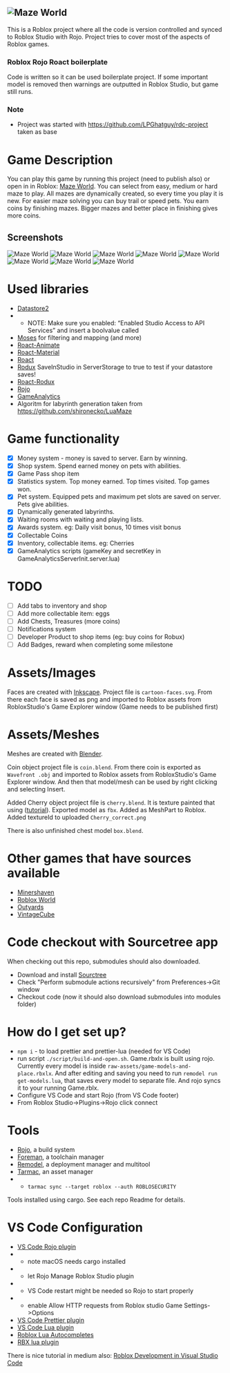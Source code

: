 ## ![Maze World](https://github.com/MayGo/maze-world/raw/master/assets/logo.png 'Maze World')

This is a Roblox project where all the code is version controlled and synced to Roblox Studio with Rojo.
Project tries to cover most of the aspects of Roblox games.

### Roblox Rojo Roact boilerplate

Code is written so it can be used boilerplate project. If some important model is removed then warnings are outputted in Roblox Studio, but game still runs.

### Note

-   Project was started with https://github.com/LPGhatguy/rdc-project taken as base

# Game Description

You can play this game by running this project (need to publish also) or open in in Roblox: [Maze World](https://www.roblox.com/games/3376915546/Maze-World-Dynamic).
You can select from easy, medium or hard maze to play. All mazes are dynamically created, so every time you play it is new. For easier maze solving you can buy trail or speed pets. You earn coins by finishing mazes. Bigger mazes and better place in finishing gives more coins.

## Screenshots

![Maze World](https://github.com/MayGo/maze-world/raw/master/screenshots/maze-world-1.png 'Maze World')
![Maze World](https://github.com/MayGo/maze-world/raw/master/screenshots/maze-world-2.png 'Maze World')
![Maze World](https://github.com/MayGo/maze-world/raw/master/screenshots/maze-world-3.png 'Maze World')
![Maze World](https://github.com/MayGo/maze-world/raw/master/screenshots/maze-world-4.png 'Maze World')
![Maze World](https://github.com/MayGo/maze-world/raw/master/screenshots/maze-world-5.png 'Maze World')
![Maze World](https://github.com/MayGo/maze-world/raw/master/screenshots/maze-world-6.png 'Maze World')
![Maze World](https://github.com/MayGo/maze-world/raw/master/screenshots/maze-world-7.png 'Maze World')
![Maze World](https://github.com/MayGo/maze-world/raw/master/screenshots/maze-world-8.png 'Maze World')

# Used libraries

-   [Datastore2](https://github.com/Kampfkarren/Roblox/)
-   -   NOTE: Make sure you enabled: “Enabled Studio Access to API Services” and insert a boolvalue called
-   [Moses](https://github.com/Yonaba/Moses/blob/master/doc/tutorial.md) for filtering and mapping (and more)
-   [Roact-Animate](https://github.com/AmaranthineCodices/roact-animate)
-   [Roact-Material](https://github.com/MayGo/roact-material)
-   [Roact](https://github.com/Roblox/roact)
-   [Rodux](https://github.com/Roblox/rodux)
    SaveInStudio in ServerStorage to true to test if your datastore saves!
-   [Roact-Rodux](https://github.com/Roblox/roact-rodux.git)
-   [Rojo](https://github.com/rojo-rbx/rojo)
-   [GameAnalytics](https://gameanalytics.com/docs/item/roblox-sdk)
-   Algoritm for labyrinth generation taken from https://github.com/shironecko/LuaMaze

# Game functionality

-   [x] Money system - money is saved to server. Earn by winning.
-   [x] Shop system. Spend earned money on pets with abilities.
-   [x] Game Pass shop item
-   [x] Statistics system. Top money earned. Top times visited. Top games won.
-   [x] Pet system. Equipped pets and maximum pet slots are saved on server. Pets give abilities.
-   [x] Dynamically generated labyrinths.
-   [x] Waiting rooms with waiting and playing lists.
-   [x] Awards system. eg: Daily visit bonus, 10 times visit bonus
-   [x] Collectable Coins
-   [x] Inventory, collectable items. eg: Cherries
-   [x] GameAnalytics scripts (gameKey and secretKey in GameAnalyticsServerInit.server.lua)

# TODO

-   [ ] Add tabs to inventory and shop
-   [ ] Add more collectable item: eggs
-   [ ] Add Chests, Treasures (more coins)
-   [ ] Notifications system
-   [ ] Developer Product to shop items (eg: buy coins for Robux)
-   [ ] Add Badges, reward when completing some milestone

# Assets/Images

Faces are created with [Inkscape](https://inkscape.org/). Project file is `cartoon-faces.svg`.
From there each face is saved as png and imported to Roblox assets from RobloxStudio's Game Explorer window (Game needs to be published first)

# Assets/Meshes

Meshes are created with [Blender](https://www.blender.org/).

Coin object project file is `coin.blend`. From there coin is exported as `Wavefront .obj` and imported to Roblox assets from RobloxStudio's Game Explorer window. And then that model/mesh can be used by right clicking and selecting Insert.

Added Cherry object project file is `cherry.blend`. It is texture painted that using ([tutorial](https://www.youtube.com/watch?v=lmbAs9jE1vI)). Exported model as `fbx`. Added as MeshPart to Roblox. Added textureId to uploaded `Cherry_correct.png`

There is also unfinished chest model `box.blend`.

# Other games that have sources available

-   [Minershaven](https://github.com/berezaa/minershaven)
-   [Roblox World](https://github.com/gtraines/roblox-world)
-   [Outyards](https://github.com/Nimblz/outyards)
-   [VintageCube](https://github.com/VintageCube/VintageCube)

# Code checkout with Sourcetree app

When checking out this repo, submodules should also downloaded.

-   Download and install [Sourctree](https://www.sourcetreeapp.com/)
-   Check "Perform submodule actions recursively" from Preferences->Git window
-   Checkout code (now it should also download submodules into modules folder)

# How do I get set up?

-   `npm i` - to load prettier and prettier-lua (needed for VS Code)
-   run script `./script/build-and-open.sh`. Game.rbxlx is built using rojo. Currently every model is inside `raw-assets/game-models-and-place.rbxlx`. And after editing and saving you need to run `remodel run get-models.lua`, that saves every model to separate file. And rojo syncs it to your running Game.rblx.
-   Configure VS Code and start Rojo (from VS Code footer)
-   From Roblox Studio->Plugins->Rojo click connect

# Tools

-   [Rojo](https://github.com/Roblox/rojo), a build system
-   [Foreman](https://github.com/Roblox/foreman), a toolchain manager
-   [Remodel](https://github.com/Roblox/remodel), a deployment manager and multitool
-   [Tarmac](https://github.com/Roblox/tarmac), an asset manager
-   -   `tarmac sync --target roblox --auth ROBLOSECURITY`

Tools installed using cargo. See each repo Readme for details.

# VS Code Configuration

-   [VS Code Rojo plugin](https://marketplace.visualstudio.com/items?itemName=evaera.vscode-rojo)
-   -   note macOS needs cargo installed
-   -   let Rojo Manage Roblox Studio plugin
-   -   VS Code restart might be needed so Rojo to start properly
-   -   enable Allow HTTP requests from Roblox studio Game Settings->Options
-   [VS Code Prettier plugin](https://marketplace.visualstudio.com/items?itemName=esbenp.prettier-vscode)
-   [VS Code Lua plugin](https://marketplace.visualstudio.com/items?itemName=sumneko.lua)
-   [Roblox Lua Autocompletes](https://marketplace.visualstudio.com/items?itemName=Kampfkarren.roblox-lua-autofills)
-   [RBX lua plugin](https://marketplace.visualstudio.com/items?itemName=AmaranthineCodices.vscode-rbxlua)

There is nice tutorial in medium also: [Roblox Development in Visual Studio Code](https://medium.com/@OverHash/roblox-development-in-visual-studio-code-b3010c3d0181)
